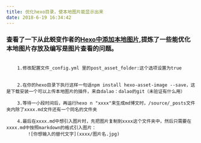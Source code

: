 ```yaml
---
title: 优化hexo目录，使本地图片能显示出来
date: ‎‎‎2018‎-6‎-19‎ ‏‎16:34:42
---
```


### 查看了一下从此蜕变作者的[Hexo中添加本地图片](https://www.cnblogs.com/codehome/p/8428738.html?utm_source=debugrun&utm_medium=referral),提炼了一些能优化本地图片存放及编写是图片查看的问题。

```

	1.修改配置文件_config.yml 里的post_asset_folder:这个选项设置为true


	2.在你的hexo目录下执行这样一句话npm install hexo-asset-image --save，这是下载安装一个可以上传本地图片的插件，来自dalao：dalao的git（未验证有什么用）

	3.等待一小段时间后，再运行hexo n "xxxx"来生成md博文时，/source/_posts文件夹内除了xxxx.md文件还有一个同名的文件夹

	4.最后在xxxx.md中想引入图片时，先把图片复制到xxxx这个文件夹中，然后只需要在xxxx.md中按照markdown的格式引入图片：
		![你想输入的替代文字](xxxx/图片名.jpg)


```
